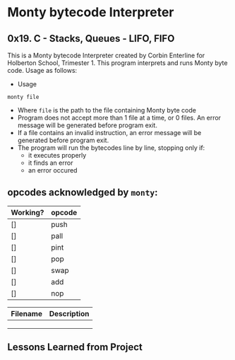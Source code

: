  # Monty bytecode Interpreter
 ## 0x19. C - Stacks, Queues - LIFO, FIFO

This is a Monty bytecode Interpreter created by Corbin Enterline for Holberton School, Trimester 1.
This program interprets and runs Monty byte code.  Usage as follows:

* Usage
```
monty file
```
* Where `file` is the path to the file containing Monty byte code
* Program does not accept more than 1 file at a time, or 0 files. An error message will be generated before program exit.
* If a file contains an invalid instruction, an error message will be generated before program exit.
* The program will run the bytecodes line by line, stopping only if:
  - it executes properly
  - it finds an error
  - an error occured

 ## opcodes acknowledged by `monty`:
Working? | opcode 
---------|--------
 [] | push
 [] | pall
 [] | pint
 [] | pop
 [] | swap
 [] | add
 [] | nop

Filename | Description
---------|------------
[]() | 
[]() | 
[]() | 

## Lessons Learned from Project
